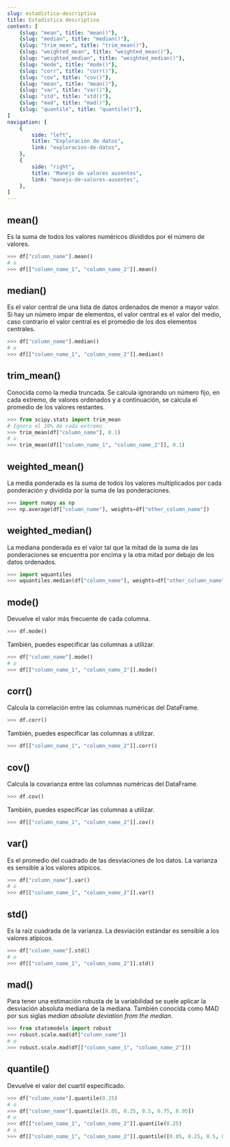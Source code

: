 ```yaml
---
slug: estadistica-descriptiva
title: Estadística descriptiva
content: [
	{slug: "mean", title: "mean()"},
	{slug: "median", title: "median()"},
	{slug: "trim_mean", title: "trim_mean()"},
	{slug: "weighted_mean", title: "weighted_mean()"},
	{slug: "weighted_median", title: "weighted_median()"},
	{slug: "mode", title: "mode()"},
	{slug: "corr", title: "corr()"},
	{slug: "cov", title: "cov()"},
	{slug: "mean", title: "mean()"},
	{slug: "var", title: "var()"},
	{slug: "std", title: "std()"},
	{slug: "mad", title: "mad()"},
	{slug: "quantile", title: "quantile()"},
]
navigation: [
	{
		side: "left",
		title: "Exploración de datos",
		link: "exploracion-de-datos",
	},
	{
		side: "right",
		title: "Manejo de valores ausentes",	
		link: "manejo-de-valores-ausentes",
	},
]
---
```

## mean()
Es la suma de todos los valores numéricos divididos por el número de valores.

```python
>>> df["column_name"].mean()
# o
>>> df[["column_name_1", "column_name_2"]].mean()
```

## median()
Es el valor central de una lista de datos ordenados de menor a mayor valor.
Si hay un número impar de elementos, el valor central es el valor del medio, caso contrario el valor central es el promedio de los dos elementos centrales.

```python
>>> df["column_name"].median()
# o
>>> df[["column_name_1", "column_name_2"]].median()
```

## trim_mean()
Conocida como la media truncada. Se calcula ignorando un número fijo, en cada extremo, de valores ordenados y a continuación, se calcula el promedio de los valores restantes.

```python
>>> from scipy.stats import trim_mean
# Ignora el 10% de cada extremo
>>> trim_mean(df["column_name"], 0.1)
# o
>>> trim_mean(df[["column_name_1", "column_name_2"]], 0.1)
```

## weighted_mean()
La media ponderada es la suma de todos los valores multiplicados por cada ponderación y dividida por la suma de las ponderaciones.

```python
>>> import numpy as np
>>> np.average(df["column_name"], weights=df["other_column_name"])
```

## weighted_median()
La mediana ponderada es el valor tal que la mitad de la suma de las ponderaciones se encuentra por encima y la otra mitad por debajo de los datos ordenados.

```python
>>> import wquantiles
>>> wquantiles.median(df["column_name"], weights=df["other_column_name"])
```

## mode()

Devuelve el valor más frecuente de cada columna.

```python
>>> df.mode()
```

También, puedes especificar las columnas a utilizar.

```python
>>> df["column_name"].mode()
# o
>>> df[["column_name_1", "column_name_2"]].mode()
```

## corr()

Calcula la correlación entre las columnas numéricas del DataFrame.

```python
>>> df.corr()
```

También, puedes especificar las columnas a utilizar.

```python
>>> df[["column_name_1", "column_name_2"]].corr()
```

## cov()

Calcula la covarianza entre las columnas numéricas del DataFrame.

```python
>>> df.cov()
```

También, puedes especificar las columnas a utilizar.

```python
>>> df[["column_name_1", "column_name_2"]].cov()
```

## var()

Es el promedio del cuadrado de las desviaciones de los datos.
La varianza es sensible a los valores atípicos.

```python
>>> df["column_name"].var()
# o
>>> df[["column_name_1", "column_name_2"]].var()
```

## std()

Es la raíz cuadrada de la varianza.
La desviación estándar es sensible a los valores atípicos.

```python
>>> df["column_name"].std()
# o
>>> df[["column_name_1", "column_name_2"]].std()
```

## mad()

Para tener una estimación robusta de la variabilidad se suele aplicar la desviación absoluta mediana de la mediana. También conocida como MAD por sus siglas _median absolute deviation from the median_.

```python
>>> from statsmodels import robust
>>> robust.scale.mad(df["column_name"])
# o
>>> robust.scale.mad(df[["column_name_1", "column_name_2"]])
```

## quantile()

Devuelve el valor del cuartil especificado.

```python
>>> df["column_name"].quantile(0.25)
# o
>>> df["column_name"].quantile([0.05, 0.25, 0.5, 0.75, 0.95])
# o
>>> df[["column_name_1", "column_name_2"]].quantile(0.25)
# o
>>> df[["column_name_1", "column_name_2"]].quantile([0.05, 0.25, 0.5, 0.75, 0.95])
```


